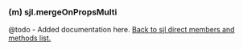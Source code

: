 ### (m) sjl.mergeOnPropsMulti
@todo - Added documentation here.
[Back to sjl direct members and methods list.](#sjl-direct-members-and-methods)
